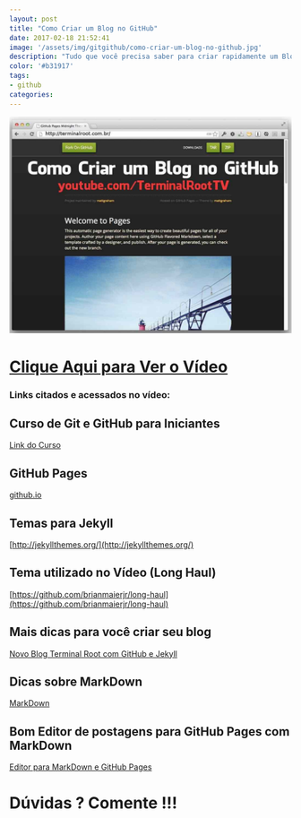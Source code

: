 ```yaml
---
layout: post
title: "Como Criar um Blog no GitHub"
date: 2017-02-18 21:52:41
image: '/assets/img/gitgithub/como-criar-um-blog-no-github.jpg'
description: "Tudo que você precisa saber para criar rapidamente um Blog no GitHub Pages."
color: '#b31917'
tags:
- github
categories:
---
```


![Como Criar um Blog no GitHub](/assets/img/gitgithub/como-criar-um-blog-no-github.jpg)


# [Clique Aqui para Ver o Vídeo](https://www.youtube.com/watch?v=MBiw57swnsI)


### Links citados e acessados no vídeo:

## Curso de Git e GitHub para Iniciantes
[Link do Curso](http://terminalroot.com.br/git/)

## GitHub Pages
[github.io](https://pages.github.com/)

## Temas para Jekyll
[http://jekyllthemes.org/](http://jekyllthemes.org/)

## Tema utilizado no Vídeo (Long Haul)
[https://github.com/brianmaierjr/long-haul](https://github.com/brianmaierjr/long-haul)

## Mais dicas para você criar seu blog
[Novo Blog Terminal Root com GitHub e Jekyll](http://terminalroot.com.br/2016/11/blog-linux-novo-blog-github-jekyll.html)

## Dicas sobre MarkDown
[MarkDown](http://terminalroot.com.br/2016/12/markdown.html)

## Bom Editor de postagens para GitHub Pages com MarkDown
[Editor para MarkDown e GitHub Pages](http://terminalroot.com.br/2017/02/remarkable-editor-markdown-para-linux.html)


# Dúvidas ? Comente !!!

<script async src="https://pagead2.googlesyndication.com/pagead/js/adsbygoogle.js"></script>

<!-- Informat -->
<ins class="adsbygoogle"
 style="display:block"
 data-ad-client="ca-pub-2838251107855362"
 data-ad-slot="2327980059"
 data-ad-format="auto"
 data-full-width-responsive="true"></ins>

<script>
(adsbygoogle = window.adsbygoogle || []).push({});
</script>

